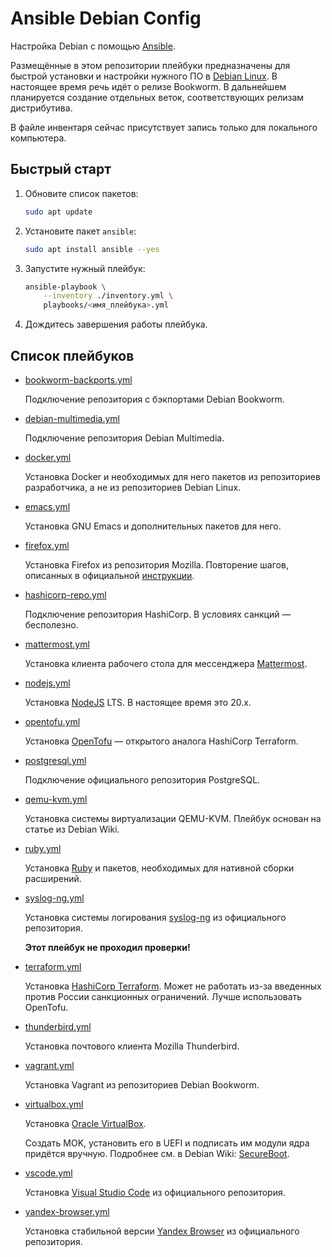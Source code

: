 # Ansible Debian Config

Настройка Debian с помощью [Ansible](https://www.ansible.com/).

Размещённые в этом репозитории плейбуки предназначены для быстрой установки и настройки нужного ПО в [Debian Linux](https://debian.org/). В настоящее время речь идёт о релизе Bookworm. В дальнейшем планируется создание отдельных веток, соответствующих релизам дистрибутива.

В файле инвентаря сейчас присутствует запись только для локального компьютера.

## Быстрый старт

1. Обновите список пакетов:

    ```bash
    sudo apt update
    ```

1. Установите пакет `ansible`:

    ```bash
    sudo apt install ansible --yes
    ```

1. Запустите нужный плейбук:

    ```bash
    ansible-playbook \
        --inventory ./inventory.yml \
        playbooks/<имя_плейбука>.yml
    ```

1. Дождитесь завершения работы плейбука.

## Список плейбуков

* [bookworm-backports.yml](./playbooks/bookworm-backports.yml)

    Подключение репозитория с бэкпортами Debian Bookworm.

* [debian-multimedia.yml](./playbooks/debian-miltimedia.yml)

    Подключение репозитория Debian Multimedia.

* [docker.yml](./playbooks/docker.yml)

    Установка Docker и необходимых для него пакетов из репозиториев разработчика, а не из репозиториев Debian Linux.

* [emacs.yml](./playbooks/emacs.yml)

    Установка GNU Emacs и дополнительных пакетов для него.

* [firefox.yml](./playbooks/firefox.yml)

    Установка Firefox из репозитория Mozilla. Повторение шагов, описанных в официальной [инструкции](https://support.mozilla.org/en-US/kb/install-firefox-linux#w_install-firefox-deb-package-for-debian-based-distributions).

* [hashicorp-repo.yml](./playbooks/hashicorp-repo.yml)

    Подключение репозитория HashiCorp. В условиях санкций — бесполезно.

* [mattermost.yml](./playbooks/mattermost.yml)

    Установка клиента рабочего стола для мессенджера [Mattermost](https://mattermost.com/).

* [nodejs.yml](./playbooks/nodejs.yml)

    Установка [NodeJS](https://nodejs.org/) LTS. В настоящее время это 20.x.

* [opentofu.yml](./playbooks/opentofu.yml)

    Установка [OpenTofu](https://opentofu.org) — открытого аналога HashiCorp Terraform.

* [postgresql.yml](./playbooks/postgresql.yml)

    Подключение официального репозитория PostgreSQL.

* [qemu-kvm.yml](./playbooks/qemu-kvm.yml)

    Установка системы виртуализации QEMU-KVM. Плейбук основан на статье из Debian Wiki.

* [ruby.yml](./playbooks/ruby.yml)

    Установка [Ruby](https://ruby-lang.org/) и пакетов, необходимых для нативной сборки расширений.

* [syslog-ng.yml](./playbooks/syslog-ng.yml)

    Установка системы логирования [syslog-ng](https://syslog-ng.github.io/) из официального репозитория.

    **Этот плейбук не проходил проверки!**

* [terraform.yml](./playbooks/terraform.yml)

    Установка [HashiCorp Terraform](https://developer.hashicorp.com/terraform). Может не работать из-за введенных против России санкционных ограничений. Лучше использовать OpenTofu.

* [thunderbird.yml](./playbooks/thunderbird.yml)

    Установка почтового клиента Mozilla Thunderbird.

* [vagrant.yml](./playbooks/vagrant.yml)

    Установка Vagrant из репозиториев Debian Bookworm.

* [virtualbox.yml](./playbooks/virtualbox.yml)

    Установка [Oracle VirtualBox](https://virtualbox.org).

    Создать MOK, установить его в UEFI и подписать им модули ядра придётся вручную. Подробнее см. в Debian Wiki: [SecureBoot](https://wiki.debian.org/SecureBoot).

* [vscode.yml](./playbooks/vscode.yml)

    Установка [Visual Studio Code](https://code.visualstudio.com/) из официального репозитория.

* [yandex-browser.yml](./playbooks/yandex-browser.yml)

    Установка стабильной версии [Yandex Browser](https://browser.yandex.ru) из официального репозитория.

